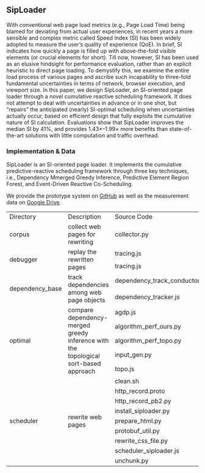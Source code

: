 ## SipLoader

With conventional web page load metrics (e.g., Page Load Time) being blamed for deviating from actual user
experiences, in recent years a more sensible and complex metric called Speed Index (SI) has been widely
adopted to measure the user’s quality of experience (QoE). In brief, SI indicates how quickly a page is filled up
with above-the-fold visible elements (or crucial elements for short). Till now, however, SI has been used as
an elusive hindsight for performance evaluation, rather than an explicit heuristic to direct page loading. To
demystify this, we examine the entire load process of various pages and ascribe such incapability to three-fold
fundamental uncertainties in terms of network, browser execution, and viewport size. In this paper, we design
SipLoader, an SI-oriented page loader through a novel cumulative reactive scheduling framework. It does not
attempt to deal with uncertainties in advance or in one shot, but “repairs” the anticipated (nearly) SI-optimal
scheduling when uncertainties actually occur, based on efficient design that fully exploits the cumulative
nature of SI calculation. Evaluations show that SipLoader improves the median SI by 41%, and provides
1.43×–1.99× more benefits than state-of-the-art solutions with little computation and traffic overhead.

### Implementation & Data

SipLoader is an SI-oriented page loader.
It implements the cumulative predictive-reactive scheduling framework through three key techniques, i.e.,
Dependency Mmerged Greedy Inference, Predictive Element Region Forest, and Event-Driven Reactive Co-Scheduling.

We provide the prototype system on [GitHub](https://github.com/SipLoader/SipLoader.github.io) as well as the measurement data on [Google Drive](https://drive.google.com/drive/folders/1ZtvnsEo7fvksBm6T--Dw7YSj9X007ll6?usp=sharing).

<table>
  <tr>
    <td>Directory</td>
    <td>Description</td>
    <td>Source Code</td>
  </tr>
  <tr>
    <td>corpus</td>
    <td>collect web pages for rewriting</td>
    <td>collector.py</td>
  </tr>
  <tr>
    <td rowspan='2'>debugger</td>
    <td rowspan='2'>replay the rewritten pages</td>
    <td>tracing.js</td>
  </tr>
  <tr>
    <td >tracing.js</td>
  </tr>
  <tr>
    <td rowspan='2'>dependency_base</td>
    <td rowspan='2'>track dependencies among web page objects</td>
    <td>dependency_track_conductor.py</td>
  </tr>
  <tr>
    <td>dependency_tracker.js</td>
  </tr>
  <tr>
    <td rowspan='5'>optimal</td>
    <td rowspan='5'>compare dependency-merged greedy inference with the topological sort-based approach</td>
    <td>agdp.js</td>
  </tr>
  <tr>
    <td>algorithm_perf_ours.py</td>
  </tr>
  <tr>
    <td>algorithm_perf_topo.py</td>
  </tr>
  <tr>
    <td>input_gen.py</td>
  </tr>
  <tr>
    <td>topo.js</td>
  </tr>
  <tr>
    <td rowspan='9'>scheduler</td>
    <td rowspan='9'>rewrite web pages</td>
    <td>clean.sh</td>
  </tr>
  <tr>
    <td>http_record.proto</td>
  </tr>
  <tr>
    <td>http_record_pb2.py</td>
  </tr>
  <tr>
    <td>install_siploader.py</td>
  </tr>
  <tr>
    <td>prepare_html.py</td>
  </tr>
  <tr>
    <td>protobuf_util.py</td>
  </tr>
  <tr>
    <td>rewrite_css_file.py</td>
  </tr>
  <tr>
    <td>scheduler_siploader.js</td>
  </tr>
  <tr>
    <td>unchunk.py</td>
  </tr>
</table>
